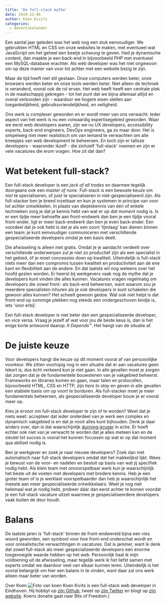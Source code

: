 ```yaml
---
title: 'De full-stack mythe'
date: 2019-12-06
author: Koen Kivits
categories:
  - Adventskalender
---
```


Een aantal jaar geleden was het web nog een stuk eenvoudiger. We gebruikten HTML en CSS om onze websites te maken, met eventueel wat JavaScript om het geheel een beetje _*schwung*_ te geven. Had je dynamische content, dan maakte je een back-end in bijvoorbeeld PHP met eventueel een MySQL-database erachter. Als web developer was het niet ongewoon om op deze manier van voor tot achter met een website bezig te zijn.

Maar de tijd heeft niet stil gestaan. Onze computers werden beter, onze browsers werden beter en onze tools werden beter. Niet alleen de techniek is veranderd, vooral ook de rol ervan. Het web heeft heeft een centrale plek in de maatschappij gekregen - tot het punt dat we bijna allemaal altijd en overal verbonden zijn - waardoor we hogere eisen stellen aan toegankelijkheid, gebruiksvriendelijkheid, en veiligheid.

Ons werk is complexer geworden en er wordt meer van ons verwacht. Ieder aspect van het werk is nu een volwaardig expertisegebied geworden. Waar we eerst web developers waren, zijn we nu UX developers, accessibility experts, back-end engineers, DevOps engineers, ga zo maar door. Het is simpelweg niet meer realistisch om van iemand te verwachten om alle kneepjes van web development te beheersen. En toch zijn er talloze developers - waaronder ikzelf - die zichzelf 'full-stack' noemen en zijn er vele vacatures die erom vragen. Hoe zit dat dan?

# Wat betekent full-stack?

Een full-stack developer is een _jack of all trades_ en daarmee tegelijk doorgaans ook een _master of none_. Full-stack is een bewuste keuze om _niet_ te specialiseren, of juist te specialiseren in niet-gespecialiseerd zijn. Als full-stacker ben je breed inzetbaar en kun je systemen in principe van voor tot achter ontwikkelen. In plaats van dieptekennis van één of enkele technieken zorg je dat je kennis hebt van wat er _op dat moment_ nodig is. Is er een tijdje meer behoefte aan front-endwerk dan ben je een tijdje vooral front-ender, ligt er meer back-endwerk dan ben je even back-ender. Een voordeel dat je ook hebt is dat je als een soort 'lijmlaag' kan dienen binnen een team: je kunt eenvoudiger communiceren met verschillende gespecialiseerde developers omdat je een basis deelt.

Die afwisseling is alleen niet gratis. Omdat je je aandacht verdeelt over verschillende onderwerpen zul je niet zo productief zijn als een specialist in het gebied, óf je moet concessies doen op kwaliteit. Uiteindelijk is full-stack niets meer dan een compromis tussen kwaliteit en productiviteit aan de ene kant en flexibiliteit aan de andere. En dat laatste wil nog weleens over het hoofd gezien worden. Er heerst bij werkgevers vaak nog de mythe dat je developers kunt vinden die alles kunnen. Vacatures vragen regelmatig om developers die zowel front- als back-end beheersen, want waarom zou je meerdere specialisten inhuren als je ook developers in kunt schakelen die gewoon alles kunnen? Het scheelt gewoon gedoe. Wat ook niet helpt is dat front-end op sommige plekken nog steeds een ondergeschoven kindje is, iets 'voor erbij'.

Een full-stack developer is niet beter dan een gespecialiseerde developer, en vice versa. Vraag je jezelf af wat voor jou de beste keus is, dan is het enige korte antwoord daarop: _*It Depends™*_. Het hangt van de situatie af.

# De juiste keuze

Voor developers hangt die keuze op dit moment vooral af van persoonlijke voorkeur. We zitten voorlopig nog in een situatie dat er aan vacatures geen tekort is, dus écht verkeerd kun je niet gaan. In alle gevallen moet je zorgen dat zorgen dat je de fundamentele bouwstenen van je vakgebied beheerst. Frameworks en libraries komen en gaan, maar talen en protocollen, bijvoorbeeld HTML, CSS en HTTP, zijn _*here to stay*_ en geven in alle gevallen een stabiele basis om op voort te borduren. Als full-stacker moet je meer fundamentals beheersen, als gespecialiseerde developer bouw je er vooral meer op.

Kies je ervoor om full-stack developer te zijn of te worden? Weet dat je niets weet: accepteer dat ieder onderdeel van je werk een complex en dynamisch vakgebied is en dat je nooit alles kunt bijhouden. Denk je daar anders over, dan is dat waarschijnlijk [dunning-kruger](https://nl.wikipedia.org/wiki/Dunning-krugereffect) in actie. Er hoeft echter ook niet van je verwacht te worden dat je alles meteen kan en de sleutel tot succes is vooral het kunnen focussen op wat er op dat moment qua skillset nodig is.

Ben je werkgever en zoek je naar nieuwe developers? Zoek dan niet automatisch naar full-stack developers omdat dat het makkelijkst lijkt. Wees je bewust van de voor- en nadelen en besluit op basis van wat jij specifiek nodig hebt. Als klein team met onvoorspelbaar werk kun je waarschijnlijk het beste uit de voeten met developers met bredere kennis. Heb je een groter team of is je werklast voorspelbaarder dan heb je waarschijnlijk het meeste aan meer gespecialiseerde ontwikkelaars. Weet je nog niet helemaal wat je nodig hebt, probeer dáár dan eerst achter te komen voordat je een full-stack vacature uitzet waarmee je gespecialiseerdere developers vaak buiten de deur houdt.

# Balans

De laatste jaren is 'full-stack' binnen de front-endwereld bijna een vies woord geworden, een symbool voor hoe front-end onderschat wordt en voor onrealistische verwachtingen in vacatures. Dat is jammer, want ik denk dat zowel full-stack als meer gespecialiseerde developers een enorme toegevoegde waarde hebben op het web. Persoonlijk haal ik mijn voldoening uit de afwisseling, maar tegelijk werk ik het liefst samen met experts omdat we daardoor veel van elkaar kunnen leren. Uiteindelijk is het vooral belangrijk om hier een balans in te vinden, want daar zal ons werk alleen maar beter van worden.

Over Koen
<img src="/_img/adventskalender/koen.jpeg" alt="Foto van koen" class="floating-portrait">
Koen Kivits is een full-stack web developer in Eindhoven. Hij hobbyt op [zijn Github](https://github.com/koenkivits), tweet op [zijn Twitter](https://twitter.com/koenkivits) en blogt op [zijn website](https://koen.kivits.com/).
Koens donatie gaat naar Bits of Freedom.)
